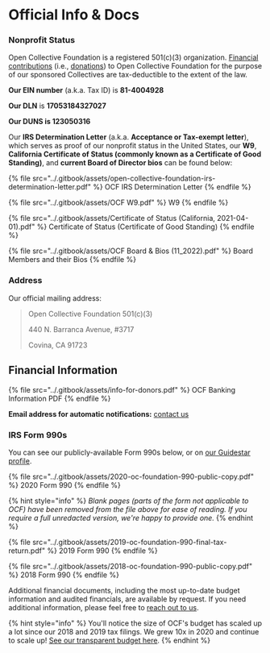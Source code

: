 # Official Info & Docs

### Nonprofit Status

Open Collective Foundation is a registered 501(c)(3) organization. [Financial contributions](https://docs.opencollective.foundation/how-it-works/financial-contributions) (i.e., [donations](https://docs.opencollective.foundation/about/these-docs)) to Open Collective Foundation for the purpose of our sponsored Collectives are tax-deductible to the extent of the law.

**Our EIN number** (a.k.a. Tax ID) is **81-4004928**

**Our DLN** is **17053184327027**

**Our DUNS is 123050316**

Our **IRS Determination Letter** (a.k.a. **Acceptance or Tax-exempt letter**), which serves as proof of our nonprofit status in the United States, our **W9**, **California Certificate of Status (commonly known as a Certificate of Good Standing)**, and **current Board of Director bios** can be found below:

{% file src="../.gitbook/assets/open-collective-foundation-irs-determination-letter.pdf" %}
OCF IRS Determination Letter
{% endfile %}

{% file src="../.gitbook/assets/OCF W9.pdf" %}
W9
{% endfile %}

{% file src="../.gitbook/assets/Certificate of Status (California, 2021-04-01).pdf" %}
Certificate of Status (Certificate of Good Standing)
{% endfile %}

{% file src="../.gitbook/assets/OCF Board & Bios (11_2022).pdf" %}
Board Members and their Bios
{% endfile %}

### Address

Our official mailing address:

> Open Collective Foundation 501(c)(3)
>
> 440 N. Barranca Avenue, #3717
>
> Covina, CA 91723

## ​Financial Information

{% file src="../.gitbook/assets/info-for-donors.pdf" %}
OCF Banking Information PDF
{% endfile %}

**Email address for automatic notifications:** [contact us](https://opencollective.com/contact)

### IRS Form 990s

You can see our publicly-available Form 990s below, or on [our Guidestar profile](https://www.guidestar.org/profile/81-4004928).

{% file src="../.gitbook/assets/2020-oc-foundation-990-public-copy.pdf" %}
2020 Form 990
{% endfile %}

{% hint style="info" %}
_Blank pages (parts of the form not applicable to OCF) have been removed from the file above for ease of reading. If you require a full unredacted version, we're happy to provide one._
{% endhint %}

{% file src="../.gitbook/assets/2019-oc-foundation-990-final-tax-return.pdf" %}
2019 Form 990
{% endfile %}

{% file src="../.gitbook/assets/2018-oc-foundation-990-public-copy.pdf" %}
2018 Form 990
{% endfile %}

Additional financial documents, including the most up-to-date budget information and audited financials, are available by request. If you need additional information, please feel free to [reach out to us](mailto:contact@opencollective.com).

{% hint style="info" %}
You'll notice the size of OCF's budget has scaled up a lot since our 2018 and 2019 tax filings. We grew 10x in 2020 and continue to scale up! [See our transparent budget here](https://opencollective.com/foundation#category-BUDGET).
{% endhint %}
